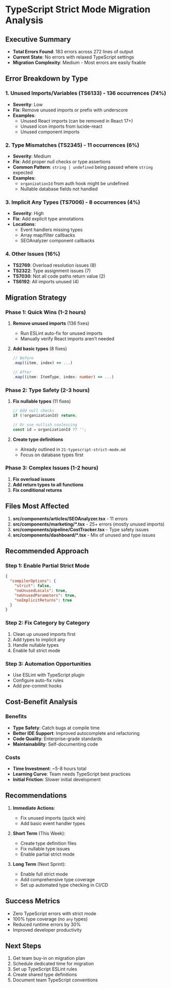 # TypeScript Strict Mode Migration Analysis

## Executive Summary
- **Total Errors Found**: 183 errors across 272 lines of output
- **Current State**: No errors with relaxed TypeScript settings
- **Migration Complexity**: Medium - Most errors are easily fixable

## Error Breakdown by Type

### 1. Unused Imports/Variables (TS6133) - 136 occurrences (74%)
- **Severity**: Low
- **Fix**: Remove unused imports or prefix with underscore
- **Examples**:
  - Unused React imports (can be removed in React 17+)
  - Unused icon imports from lucide-react
  - Unused component imports

### 2. Type Mismatches (TS2345) - 11 occurrences (6%)
- **Severity**: Medium
- **Fix**: Add proper null checks or type assertions
- **Common Pattern**: `string | undefined` being passed where `string` expected
- **Examples**:
  - `organizationId` from auth hook might be undefined
  - Nullable database fields not handled

### 3. Implicit Any Types (TS7006) - 8 occurrences (4%)
- **Severity**: High
- **Fix**: Add explicit type annotations
- **Locations**:
  - Event handlers missing types
  - Array map/filter callbacks
  - SEOAnalyzer component callbacks

### 4. Other Issues (16%)
- **TS2769**: Overload resolution issues (8)
- **TS2322**: Type assignment issues (7)
- **TS7030**: Not all code paths return value (2)
- **TS6192**: All imports unused (4)

## Migration Strategy

### Phase 1: Quick Wins (1-2 hours)
1. **Remove unused imports** (136 fixes)
   - Run ESLint auto-fix for unused imports
   - Manually verify React imports aren't needed

2. **Add basic types** (8 fixes)
   ```typescript
   // Before
   .map((item, index) => ...)
   
   // After
   .map((item: ItemType, index: number) => ...)
   ```

### Phase 2: Type Safety (2-3 hours)
1. **Fix nullable types** (11 fixes)
   ```typescript
   // Add null checks
   if (!organizationId) return;
   
   // Or use nullish coalescing
   const id = organizationId ?? '';
   ```

2. **Create type definitions**
   - Already outlined in `21-typescript-strict-mode.md`
   - Focus on database types first

### Phase 3: Complex Issues (1-2 hours)
1. **Fix overload issues**
2. **Add return types to all functions**
3. **Fix conditional returns**

## Files Most Affected

1. **src/components/articles/SEOAnalyzer.tsx** - 11 errors
2. **src/components/marketing/*.tsx** - 25+ errors (mostly unused imports)
3. **src/components/pipeline/CostTracker.tsx** - Type safety issues
4. **src/components/dashboard/*.tsx** - Mix of unused and type issues

## Recommended Approach

### Step 1: Enable Partial Strict Mode
```json
{
  "compilerOptions": {
    "strict": false,
    "noUnusedLocals": true,
    "noUnusedParameters": true,
    "noImplicitReturns": true
  }
}
```

### Step 2: Fix Category by Category
1. Clean up unused imports first
2. Add types to implicit any
3. Handle nullable types
4. Enable full strict mode

### Step 3: Automation Opportunities
- Use ESLint with TypeScript plugin
- Configure auto-fix rules
- Add pre-commit hooks

## Cost-Benefit Analysis

### Benefits
- **Type Safety**: Catch bugs at compile time
- **Better IDE Support**: Improved autocomplete and refactoring
- **Code Quality**: Enterprise-grade standards
- **Maintainability**: Self-documenting code

### Costs
- **Time Investment**: ~5-8 hours total
- **Learning Curve**: Team needs TypeScript best practices
- **Initial Friction**: Slower initial development

## Recommendations

1. **Immediate Actions**:
   - Fix unused imports (quick win)
   - Add basic event handler types
   
2. **Short Term** (This Week):
   - Create type definition files
   - Fix nullable type issues
   - Enable partial strict mode

3. **Long Term** (Next Sprint):
   - Enable full strict mode
   - Add comprehensive type coverage
   - Set up automated type checking in CI/CD

## Success Metrics
- Zero TypeScript errors with strict mode
- 100% type coverage (no `any` types)
- Reduced runtime errors by 30%
- Improved developer productivity

## Next Steps
1. Get team buy-in on migration plan
2. Schedule dedicated time for migration
3. Set up TypeScript ESLint rules
4. Create shared type definitions
5. Document team TypeScript conventions